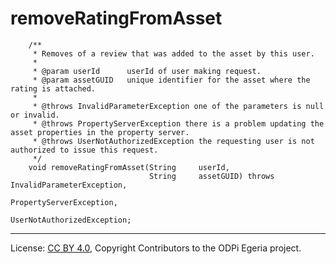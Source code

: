 <!-- SPDX-License-Identifier: CC-BY-4.0 -->
<!-- Copyright Contributors to the ODPi Egeria project. -->

# removeRatingFromAsset

```
    /**
     * Removes of a review that was added to the asset by this user.
     *
     * @param userId      userId of user making request.
     * @param assetGUID   unique identifier for the asset where the rating is attached.
     *
     * @throws InvalidParameterException one of the parameters is null or invalid.
     * @throws PropertyServerException there is a problem updating the asset properties in the property server.
     * @throws UserNotAuthorizedException the requesting user is not authorized to issue this request.
     */
    void removeRatingFromAsset(String     userId,
                               String     assetGUID) throws InvalidParameterException,
                                                            PropertyServerException,
                                                            UserNotAuthorizedException;
```




----
License: [CC BY 4.0](https://creativecommons.org/licenses/by/4.0/),
Copyright Contributors to the ODPi Egeria project.